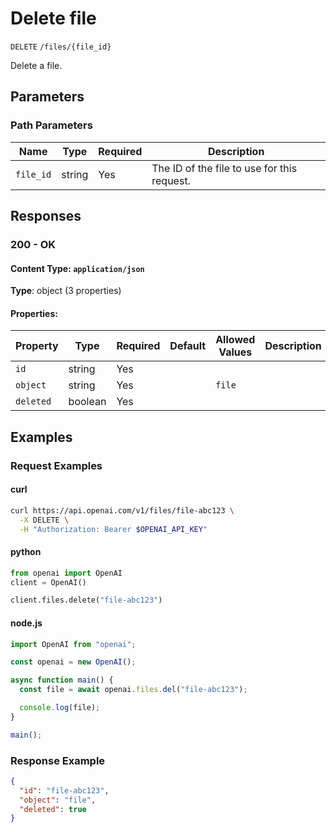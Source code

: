 # Delete file

`DELETE` `/files/{file_id}`

Delete a file.

## Parameters

### Path Parameters

| Name | Type | Required | Description |
| ---- | ---- | -------- | ----------- |
| `file_id` | string | Yes | The ID of the file to use for this request. |

## Responses

### 200 - OK

#### Content Type: `application/json`

**Type**: object (3 properties)

#### Properties:

| Property | Type | Required | Default | Allowed Values | Description |
| -------- | ---- | -------- | ------- | -------------- | ----------- |
| `id` | string | Yes |  |  |  |
| `object` | string | Yes |  | `file` |  |
| `deleted` | boolean | Yes |  |  |  |
## Examples

### Request Examples

#### curl
```bash
curl https://api.openai.com/v1/files/file-abc123 \
  -X DELETE \
  -H "Authorization: Bearer $OPENAI_API_KEY"

```

#### python
```python
from openai import OpenAI
client = OpenAI()

client.files.delete("file-abc123")

```

#### node.js
```javascript
import OpenAI from "openai";

const openai = new OpenAI();

async function main() {
  const file = await openai.files.del("file-abc123");

  console.log(file);
}

main();
```

### Response Example

```json
{
  "id": "file-abc123",
  "object": "file",
  "deleted": true
}

```

